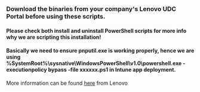 ### Download the binaries from your company's Lenovo UDC Portal before using these scripts.
#### Please check both install and uninstall PowerShell scripts for more info why we are scripting this installation!</br>
#### Basically we need to ensure pnputil.exe is working properly, hence we are using %SystemRoot%\sysnative\WindowsPowerShell\v1.0\powershell.exe -executionpolicy bypass -file xxxxxx.ps1 in Intune app deployment.
More information can be found [here](https://download.lenovo.com/pccbbs/mobiles/ldi_user_guide.pdf) from Lenovo